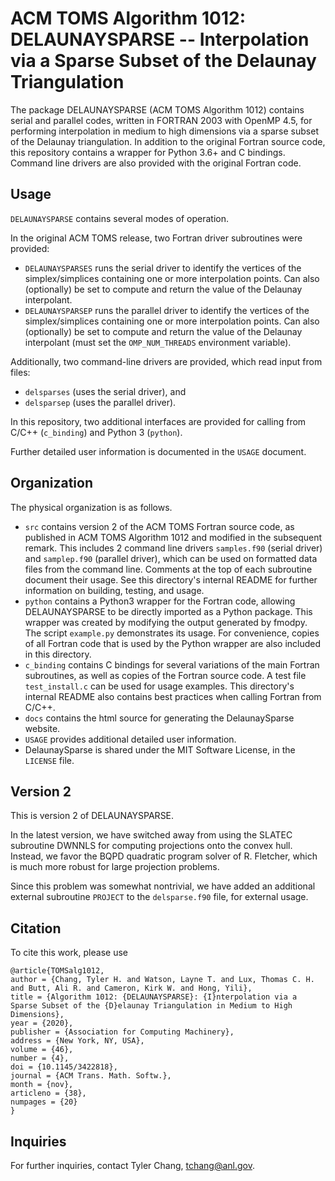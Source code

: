 # ACM TOMS Algorithm 1012: DELAUNAYSPARSE -- Interpolation via a Sparse Subset of the Delaunay Triangulation

The package DELAUNAYSPARSE (ACM TOMS Algorithm 1012) contains serial and
parallel codes, written in FORTRAN 2003 with OpenMP 4.5, for performing
interpolation in medium to high dimensions via a sparse subset of the
Delaunay triangulation. In addition to the original Fortran source code,
this repository contains a wrapper for Python 3.6+ and C bindings.
Command line drivers are also provided with the original Fortran code.

## Usage

`DELAUNAYSPARSE` contains several modes of operation.

In the original ACM TOMS release, two Fortran driver subroutines were provided:
 * `DELAUNAYSPARSES` runs the serial driver to identify the vertices
   of the simplex/simplices containing one or more interpolation points.
   Can also (optionally) be set to compute and return the value of the
   Delaunay interpolant.
 * `DELAUNAYSPARSEP` runs the parallel driver to identify the vertices
   of the simplex/simplices containing one or more interpolation points.
   Can also (optionally) be set to compute and return the value of the
   Delaunay interpolant (must set the `OMP_NUM_THREADS` environment
   variable).

Additionally, two command-line drivers are provided, which read input
from files:
 * `delsparses` (uses the serial driver), and
 * `delsparsep` (uses the parallel driver).

In this repository, two additional interfaces are provided for calling
from C/C++ (`c_binding`) and Python 3 (`python`).

Further detailed user information is documented in the `USAGE` document.

## Organization

The physical organization is as follows.

 * `src` contains version 2 of the ACM TOMS Fortran source code, as published
   in ACM TOMS Algorithm 1012 and modified in the subsequent remark.
   This includes 2 command line drivers `samples.f90` (serial driver) and
   `samplep.f90` (parallel driver), which can be used on formatted data files
   from the command line.
   Comments at the top of each subroutine document their usage.
   See this directory's internal README for further information on
   building, testing, and usage.
 * `python` contains a Python3 wrapper for the Fortran code, allowing
   DELAUNAYSPARSE to be directly imported as a Python package. This wrapper
   was created by modifying the output generated by fmodpy. The script
   `example.py` demonstrates its usage. For convenience, copies of all
   Fortran code that is used by the Python wrapper are also included in
   this directory.
 * `c_binding` contains C bindings for several variations of the main
   Fortran subroutines, as well as copies of the Fortran source code.
   A test file `test_install.c` can be used for usage examples. This
   directory's internal README also contains best practices when calling
   Fortran from C/C++.
 * `docs` contains the html source for generating the DelaunaySparse website.
 * `USAGE` provides additional detailed user information.
 * DelaunaySparse is shared under the MIT Software License, in the `LICENSE`
   file.

## Version 2

This is version 2 of DELAUNAYSPARSE.

In the latest version, we have switched away from using the SLATEC subroutine
DWNNLS for computing projections onto the convex hull. Instead, we favor the
BQPD quadratic program solver of R. Fletcher, which is much more robust for
large projection problems.

Since this problem was somewhat nontrivial, we have added an additional
external subroutine ``PROJECT`` to the ``delsparse.f90`` file, for
external usage.

## Citation

To cite this work, please use

```
@article{TOMSalg1012,
author = {Chang, Tyler H. and Watson, Layne T. and Lux, Thomas C. H. and Butt, Ali R. and Cameron, Kirk W. and Hong, Yili},
title = {Algorithm 1012: {DELAUNAYSPARSE}: {I}nterpolation via a Sparse Subset of the {D}elaunay Triangulation in Medium to High Dimensions},
year = {2020},
publisher = {Association for Computing Machinery},
address = {New York, NY, USA},
volume = {46},
number = {4},
doi = {10.1145/3422818},
journal = {ACM Trans. Math. Softw.},
month = {nov},
articleno = {38},
numpages = {20}
}
```

## Inquiries

For further inquiries, contact
Tyler Chang, tchang@anl.gov.
